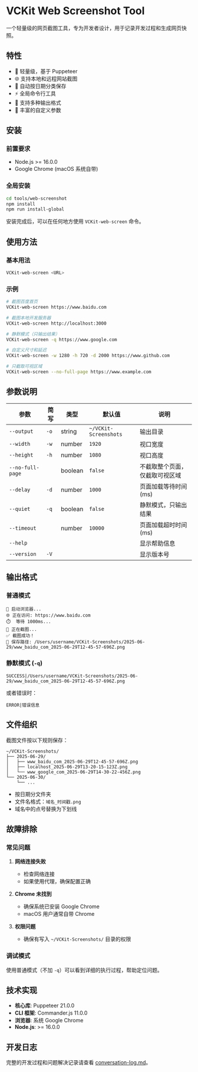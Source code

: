 # VCKit Web Screenshot Tool

一个轻量级的网页截图工具，专为开发者设计，用于记录开发过程和生成网页快照。

## 特性

- 🚀 轻量级，基于 Puppeteer
- 🌐 支持本地和远程网站截图
- 📁 自动按日期分类保存
- ⚡ 全局命令行工具
- 🎯 支持多种输出格式
- 🔧 丰富的自定义参数

## 安装

### 前置要求

- Node.js >= 16.0.0
- Google Chrome (macOS 系统自带)

### 全局安装

```bash
cd tools/web-screenshot
npm install
npm run install-global
```

安装完成后，可以在任何地方使用 `VCKit-web-screen` 命令。

## 使用方法

### 基本用法

```bash
VCKit-web-screen <URL>
```

### 示例

```bash
# 截图百度首页
VCKit-web-screen https://www.baidu.com

# 截图本地开发服务器
VCKit-web-screen http://localhost:3000

# 静默模式（只输出结果）
VCKit-web-screen -q https://www.google.com

# 自定义尺寸和延迟
VCKit-web-screen -w 1280 -h 720 -d 2000 https://www.github.com

# 只截取可视区域
VCKit-web-screen --no-full-page https://www.example.com
```

## 参数说明

| 参数 | 简写 | 类型 | 默认值 | 说明 |
|------|------|------|--------|------|
| `--output` | `-o` | string | `~/VCKit-Screenshots` | 输出目录 |
| `--width` | `-w` | number | `1920` | 视口宽度 |
| `--height` | `-h` | number | `1080` | 视口高度 |
| `--no-full-page` | | boolean | `false` | 不截取整个页面，仅截取可视区域 |
| `--delay` | `-d` | number | `1000` | 页面加载等待时间(ms) |
| `--quiet` | `-q` | boolean | `false` | 静默模式，只输出结果 |
| `--timeout` | | number | `10000` | 页面加载超时时间(ms) |
| `--help` | | | | 显示帮助信息 |
| `--version` | `-V` | | | 显示版本号 |

## 输出格式

### 普通模式

```
🚀 启动浏览器...
🌐 正在访问: https://www.baidu.com
⏱️  等待 1000ms...
📸 正在截图...
✅ 截图成功！
📁 保存路径: /Users/username/VCKit-Screenshots/2025-06-29/www_baidu_com_2025-06-29T12-45-57-696Z.png
```

### 静默模式 (`-q`)

```
SUCCESS|/Users/username/VCKit-Screenshots/2025-06-29/www_baidu_com_2025-06-29T12-45-57-696Z.png
```

或者错误时：

```
ERROR|错误信息
```

## 文件组织

截图文件按以下规则保存：

```
~/VCKit-Screenshots/
├── 2025-06-29/
│   ├── www_baidu_com_2025-06-29T12-45-57-696Z.png
│   ├── localhost_2025-06-29T13-20-15-123Z.png
│   └── www_google_com_2025-06-29T14-30-22-456Z.png
└── 2025-06-30/
    └── ...
```

- 按日期分文件夹
- 文件名格式：`域名_时间戳.png`
- 域名中的点号替换为下划线

## 故障排除

### 常见问题

1. **网络连接失败**
   - 检查网络连接
   - 如果使用代理，确保配置正确

2. **Chrome 未找到**
   - 确保系统已安装 Google Chrome
   - macOS 用户通常自带 Chrome

3. **权限问题**
   - 确保有写入 `~/VCKit-Screenshots/` 目录的权限

### 调试模式

使用普通模式（不加 `-q`）可以看到详细的执行过程，帮助定位问题。

## 技术实现

- **核心库**: Puppeteer 21.0.0
- **CLI 框架**: Commander.js 11.0.0
- **浏览器**: 系统 Google Chrome
- **Node.js**: >= 16.0.0

## 开发日志

完整的开发过程和问题解决记录请查看 [conversation-log.md](./conversation-log.md)。